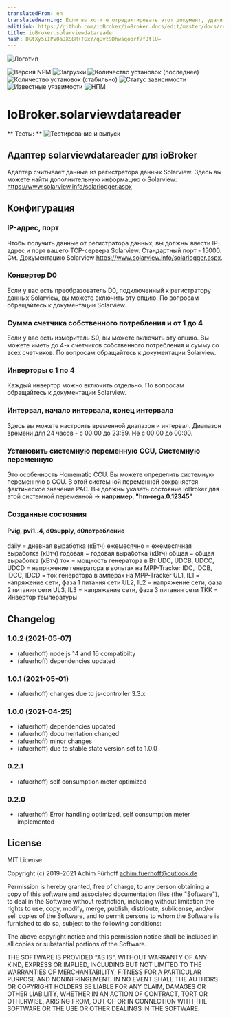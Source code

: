 ```yaml
---
translatedFrom: en
translatedWarning: Если вы хотите отредактировать этот документ, удалите поле «translationFrom», в противном случае этот документ будет снова автоматически переведен
editLink: https://github.com/ioBroker/ioBroker.docs/edit/master/docs/ru/adapterref/iobroker.solarviewdatareader/README.md
title: ioBroker.solarviewdatareader
hash: DGtXy5iIPV0aJXSBR+TGxY/qUvt9Dhwsqoorf7fJtlU=
---
```

![Логотип](../../../en/adapterref/iobroker.solarviewdatareader/admin/solarviewdatareader.png)

![Версия NPM](https://img.shields.io/npm/v/iobroker.solarviewdatareader.svg)
![Загрузки](https://img.shields.io/npm/dm/iobroker.solarviewdatareader.svg)
![Количество установок (последнее)](https://iobroker.live/badges/solarviewdatareader-installed.svg)
![Количество установок (стабильно)](https://iobroker.live/badges/solarviewdatareader-stable.svg)
![Статус зависимости](https://img.shields.io/david/afuerhoff/iobroker.solarviewdatareader.svg)
![Известные уязвимости](https://snyk.io/test/github/afuerhoff/ioBroker.solarviewdatareader/badge.svg)
![НПМ](https://nodei.co/npm/iobroker.solarviewdatareader.png?downloads=true)

# IoBroker.solarviewdatareader
** Тесты: ** ![Тестирование и выпуск](https://github.com/afuerhoff/ioBroker.solarviewdatareader/workflows/Test%20and%20Release/badge.svg)

## Адаптер solarviewdatareader для ioBroker
Адаптер считывает данные из регистратора данных Solarview.
Здесь вы можете найти дополнительную информацию о Solarview: https://www.solarview.info/solarlogger.aspx

## Конфигурация
### IP-адрес, порт
Чтобы получить данные от регистратора данных, вы должны ввести IP-адрес и порт вашего TCP-сервера Solarview.
Стандартный порт - 15000. См. Документацию Solarview https://www.solarview.info/solarlogger.aspx.

### Конвертер D0
Если у вас есть преобразователь D0, подключенный к регистратору данных Solarview, вы можете включить эту опцию.
По вопросам обращайтесь к документации Solarview.

### Сумма счетчика собственного потребления и от 1 до 4
Если у вас есть измеритель S0, вы можете включить эту опцию.
Вы можете иметь до 4-х счетчиков собственного потребления и сумму со всех счетчиков.
По вопросам обращайтесь к документации Solarview.

### Инверторы с 1 по 4
Каждый инвертор можно включить отдельно.
По вопросам обращайтесь к документации Solarview.

### Интервал, начало интервала, конец интервала
Здесь вы можете настроить временной диапазон и интервал. Диапазон времени для 24 часов - с 00:00 до 23:59.
Не с 00:00 до 00:00.

### Установить системную переменную CCU, Системную переменную
Это особенность Homematic CCU. Вы можете определить системную переменную в CCU.
В этой системной переменной сохраняется фактическое значение PAC.
Вы должны указать состояние ioBroker для этой системной переменной -> **например. "hm-rega.0.12345"**

### Созданные состояния
#### Pvig, pvi1..4, d0supply, d0потребление
daily = дневная выработка (кВтч) ежемесячно = ежемесячная выработка (кВтч) годовая = годовая выработка (кВтч) общая = общая выработка (кВтч) ток = мощность генератора в Вт UDC, UDCB, UDCC, UDCD = напряжение генератора в вольтах на MPP-Tracker IDC, IDCB, IDCC, IDCD = ток генератора в амперах на MPP-Tracker UL1, IL1 = напряжение сети, фаза 1 питания сети UL2, IL2 = напряжение сети, фаза 2 питания сети UL3, IL3 = напряжение сети, фаза 3 питания сети TKK = Инвертор температуры

## Changelog
<!--
	Placeholder for the next version (at the beginning of the line):
	### __WORK IN PROGRESS__
-->
### 1.0.2 (2021-05-07)
* (afuerhoff) node.js 14 and 16 compatibilty
* (afuerhoff) dependencies updated

### 1.0.1 (2021-05-01)
* (afuerhoff) changes due to js-controller 3.3.x

### 1.0.0 (2021-04-25)
* (afuerhoff) dependencies updated
* (afuerhoff) documentation changed
* (afuerhoff) minor changes
* (afuerhoff) due to stable state version set to 1.0.0

### 0.2.1
* (afuerhoff) self consumption meter optimized
### 0.2.0
* (afuerhoff) Error handling optimized, self consumption meter implemented

## License
MIT License

Copyright (c) 2019-2021 Achim Fürhoff <achim.fuerhoff@outlook.de>

Permission is hereby granted, free of charge, to any person obtaining a copy
of this software and associated documentation files (the "Software"), to deal
in the Software without restriction, including without limitation the rights
to use, copy, modify, merge, publish, distribute, sublicense, and/or sell
copies of the Software, and to permit persons to whom the Software is
furnished to do so, subject to the following conditions:

The above copyright notice and this permission notice shall be included in all
copies or substantial portions of the Software.

THE SOFTWARE IS PROVIDED "AS IS", WITHOUT WARRANTY OF ANY KIND, EXPRESS OR
IMPLIED, INCLUDING BUT NOT LIMITED TO THE WARRANTIES OF MERCHANTABILITY,
FITNESS FOR A PARTICULAR PURPOSE AND NONINFRINGEMENT. IN NO EVENT SHALL THE
AUTHORS OR COPYRIGHT HOLDERS BE LIABLE FOR ANY CLAIM, DAMAGES OR OTHER
LIABILITY, WHETHER IN AN ACTION OF CONTRACT, TORT OR OTHERWISE, ARISING FROM,
OUT OF OR IN CONNECTION WITH THE SOFTWARE OR THE USE OR OTHER DEALINGS IN THE
SOFTWARE.